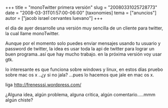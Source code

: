 +++
title = "monoTwitter primera versión"
slug = "20080331025728773"
date = "2008-03-31T01:57:00-06:00"
[taxonomies]
tema = ["anuncios"]
autor = ["jacob israel cervantes luevano"]
+++

el día de ayer desarrolle una versión muy sencilla de un cliente para
twitter, la cual llame monoTwitter.

Aunque por el momento solo puedes enviar mensajes usando tu usuario y
password de twitter, la idea es usar toda la api de twitter para lograr
un buen programa..así que hay mucho trabajo. en la próxima versión voy
usar gtk.

lo interesante es que funciona sobre windows y linux, en estos días
pruebo sobre mac os x ..¿y si no jala? …pues lo hacemos que jale en mac
os x.

liga
<a href="http://frenesssi.wordpress.com/">http://frenesssi.wordpress.com/</a>

¿Alguna idea, algún problema, alguna critica, algún comentario…..mmm
algún chiste?
